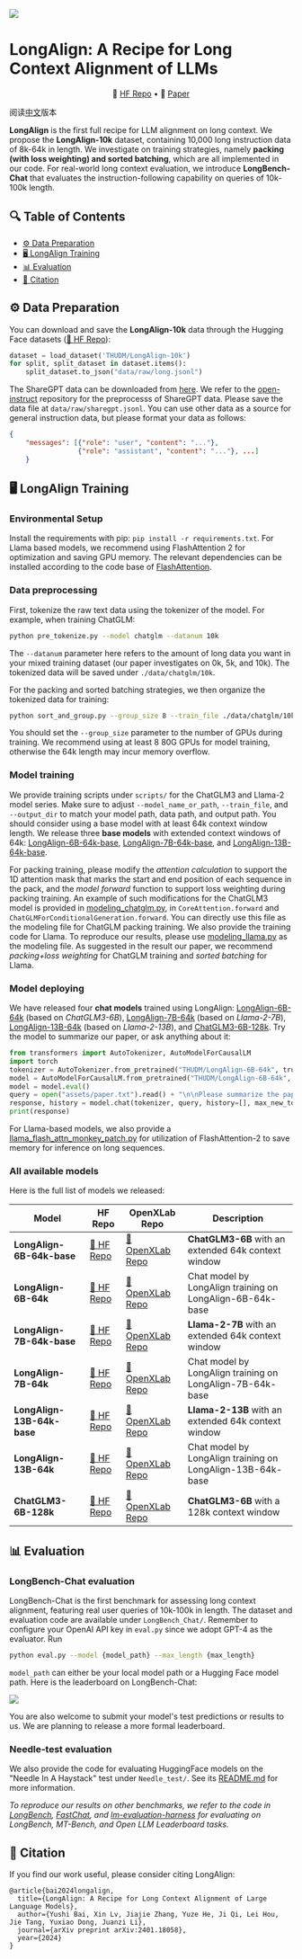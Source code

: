 ![](assets/LongAlign-logo.gif)
# LongAlign: A Recipe for Long Context Alignment of LLMs

<p align="center">
    🤗 <a href="https://huggingface.co/datasets/THUDM/LongAlign-10k" target="_blank">HF Repo</a> • 📃 <a href="https://arxiv.org/abs/2401.18058" target="_blank">Paper</a>
</p>

阅读[中文](README_zh.md)版本

**LongAlign** is the first full recipe for LLM alignment on long context. We propose the **LongAlign-10k** dataset, containing 10,000 long instruction data of 8k-64k in length. We investigate on training strategies, namely **packing (with loss weighting) and sorted batching**, which are all implemented in our code. For real-world long context evaluation, we introduce **LongBench-Chat** that evaluates the instruction-following capability on queries of 10k-100k length.

## 🔍 Table of Contents
- [⚙️ Data Preparation](#data-preparation)
- [🖥️ LongAlign Training](#longalign-training)
- [📊 Evaluation](#longbench-chat-evaluation)
- [📝 Citation](#citation)

<a name="data-preparation"></a>
## ⚙️ Data Preparation

You can download and save the **LongAlign-10k** data through the Hugging Face datasets ([🤗 HF Repo](https://huggingface.co/datasets/THUDM/LongAlign-10k)):
```python
dataset = load_dataset('THUDM/LongAlign-10k')
for split, split_dataset in dataset.items():
    split_dataset.to_json("data/raw/long.jsonl")
```
The ShareGPT data can be downloaded from [here](https://huggingface.co/datasets/anon8231489123/ShareGPT_Vicuna_unfiltered/tree/main/HTML_cleaned_raw_dataset). We refer to the [open-instruct](https://github.com/allenai/open-instruct) repository for the preprocesss of ShareGPT data. Please save the data file at `data/raw/sharegpt.jsonl`. You can use other data as a source for general instruction data, but please format your data as follows: 
```json
{
    "messages": [{"role": "user", "content": "..."}, 
                 {"role": "assistant", "content": "..."}, ...]
    }
```

<a name="longalign-training"></a>
## 🖥️ LongAlign Training

### Environmental Setup
Install the requirements with pip: `pip install -r requirements.txt`. For Llama based models, we recommend using FlashAttention 2 for optimization and saving GPU memory. The relevant dependencies can be installed according to the code base of [FlashAttention](https://github.com/Dao-AILab/flash-attention).

### Data preprocessing

First, tokenize the raw text data using the tokenizer of the model. For example, when training ChatGLM:
```bash
python pre_tokenize.py --model chatglm --datanum 10k
```
The `--datanum` parameter here refers to the amount of long data you want in your mixed training dataset (our paper investigates on 0k, 5k, and 10k). The tokenized data will be saved under `./data/chatglm/10k`.

For the packing and sorted batching strategies, we then organize the tokenized data for training:
```bash
python sort_and_group.py --group_size 8 --train_file ./data/chatglm/10k
```
You should set the `--group_size` parameter to the number of GPUs during training. We recommend using at least 8 80G GPUs for model training, otherwise the 64k length may incur memory overflow.

### Model training

We provide training scripts under `scripts/` for the ChatGLM3 and Llama-2 model series. Make sure to adjust `--model_name_or_path`, `--train_file`, and `--output_dir` to match your model path, data path, and output path. You should consider using a base model with at least 64k context window length. We release three **base models** with extended context windows of 64k: [LongAlign-6B-64k-base](https://huggingface.co/THUDM/LongAlign-6B-64k-base), [LongAlign-7B-64k-base](https://huggingface.co/THUDM/LongAlign-7B-64k-base), and [LongAlign-13B-64k-base](https://huggingface.co/THUDM/LongAlign-13B-64k-base).

For packing training, please modify the *attention calculation* to support the 1D attention mask that marks the start and end position of each sequence in the pack, and the *model forward* function to support loss weighting during packing training. An example of such modifications for the ChatGLM3 model is provided in [modeling_chatglm.py](https://github.com/THUDM/LongAlign/blob/main/modeling_chatglm.py), in `CoreAttention.forward` and `ChatGLMForConditionalGeneration.forward`. You can directly use this file as the modeling file for ChatGLM packing training. We also provide the training code for Llama. To reproduce our results, please use [modeling_llama.py](https://github.com/THUDM/LongAlign/blob/main/modeling_llama.py) as the modeling file. As suggested in the result our paper, we recommend *packing+loss weighting* for ChatGLM training and *sorted batching* for Llama.

### Model deploying
We have released four **chat models** trained using LongAlign: [LongAlign-6B-64k](https://huggingface.co/THUDM/LongAlign-6B-64k) (based on *ChatGLM3-6B*), [LongAlign-7B-64k](https://huggingface.co/THUDM/LongAlign-7B-64k) (based on *Llama-2-7B*), [LongAlign-13B-64k](https://huggingface.co/THUDM/LongAlign-13B-64k) (based on *Llama-2-13B*), and [ChatGLM3-6B-128k](https://huggingface.co/THUDM/chatglm3-6b-128k). Try the model to summarize our paper, or ask anything about it:
```python
from transformers import AutoTokenizer, AutoModelForCausalLM
import torch
tokenizer = AutoTokenizer.from_pretrained("THUDM/LongAlign-6B-64k", trust_remote_code=True)
model = AutoModelForCausalLM.from_pretrained("THUDM/LongAlign-6B-64k", torch_dtype=torch.bfloat16, trust_remote_code=True, device_map="auto")
model = model.eval()
query = open("assets/paper.txt").read() + "\n\nPlease summarize the paper."
response, history = model.chat(tokenizer, query, history=[], max_new_tokens=512, temperature=1)
print(response)
```
For Llama-based models, we also provide a [llama_flash_attn_monkey_patch.py](https://github.com/THUDM/LongAlign/blob/main/LongBench_Chat/llama_flash_attn_monkey_patch.py) for utilization of FlashAttention-2 to save memory for inference on long sequences.

### All available models

Here is the full list of models we released:

|Model|HF Repo|OpenXLab Repo|Description|
|---|---|---|---|
|**LongAlign-6B-64k-base**| [🤗 HF Repo](https://huggingface.co/THUDM/LongAlign-6B-64k-base) | [🧰 OpenXLab Repo](https://openxlab.org.cn/models/detail/THUDM/LongAlign-6B-64k-base) | **ChatGLM3-6B** with an extended 64k context window |
|**LongAlign-6B-64k**| [🤗 HF Repo](https://huggingface.co/THUDM/LongAlign-6B-64k) | [🧰 OpenXLab Repo](https://openxlab.org.cn/models/detail/THUDM/LongAlign-6B-64k) | Chat model by LongAlign training on LongAlign-6B-64k-base|
|**LongAlign-7B-64k-base**| [🤗 HF Repo](https://huggingface.co/THUDM/LongAlign-7B-64k-base) | [🧰 OpenXLab Repo](https://openxlab.org.cn/models/detail/THUDM/LongAlign-7B-64k-base) | **Llama-2-7B** with an extended 64k context window |
|**LongAlign-7B-64k**| [🤗 HF Repo](https://huggingface.co/THUDM/LongAlign-7B-64k) | [🧰 OpenXLab Repo](https://openxlab.org.cn/models/detail/THUDM/LongAlign-7B-64k) | Chat model by LongAlign training on LongAlign-7B-64k-base|
|**LongAlign-13B-64k-base**| [🤗 HF Repo](https://huggingface.co/THUDM/LongAlign-13B-64k-base) | [🧰 OpenXLab Repo](https://openxlab.org.cn/models/detail/THUDM/LongAlign-13B-64k-base) | **Llama-2-13B** with an extended 64k context window |
|**LongAlign-13B-64k**| [🤗 HF Repo](https://huggingface.co/THUDM/LongAlign-13B-64k)  | [🧰 OpenXLab Repo](https://openxlab.org.cn/models/detail/THUDM/LongAlign-13B-64k) | Chat model by LongAlign training on LongAlign-13B-64k-base|
|**ChatGLM3-6B-128k**| [🤗 HF Repo](https://huggingface.co/THUDM/chatglm3-6b-128k) | [🧰 OpenXLab Repo](https://openxlab.org.cn/models/detail/THUDM/chatglm3-6b-128k) | **ChatGLM3-6B** with a 128k context window|

<a name="longbench-chat-evaluation"></a>
## 📊 Evaluation

### LongBench-Chat evaluation
LongBench-Chat is the first benchmark for assessing long context alignment, featuring real user queries of 10k-100k in length. The dataset and evaluation code are available under `LongBench_Chat/`. Remember to configure your OpenAI API key in `eval.py` since we adopt GPT-4 as the evaluator. Run
```bash
python eval.py --model {model_path} --max_length {max_length}
```
`model_path` can either be your local model path or a Hugging Face model path. Here is the leaderboard on LongBench-Chat:

![](assets/leaderboard.png)

You are also welcome to submit your model's test predictions or results to us. We are planning to release a more formal leaderboard.

### Needle-test evaluation
We also provide the code for evaluating HuggingFace models on the "Needle In A Haystack" test under `Needle_test/`. See its [README.md](https://github.com/THUDM/LongAlign/blob/main/Needle_test/README.md) for more information.

*To reproduce our results on other benchmarks, we refer to the code in [LongBench](https://github.com/THUDM/LongBench), [FastChat](https://github.com/lm-sys/FastChat/tree/main/fastchat/llm_judge), and [lm-evaluation-harness](https://github.com/EleutherAI/lm-evaluation-harness) for evaluating on LongBench, MT-Bench, and Open LLM Leaderboard tasks.*

<a name="citation"></a>
## 📝 Citation

If you find our work useful, please consider citing LongAlign:

```
@article{bai2024longalign,
  title={LongAlign: A Recipe for Long Context Alignment of Large Language Models},
  author={Yushi Bai, Xin Lv, Jiajie Zhang, Yuze He, Ji Qi, Lei Hou, Jie Tang, Yuxiao Dong, Juanzi Li},
  journal={arXiv preprint arXiv:2401.18058},
  year={2024}
}
```

